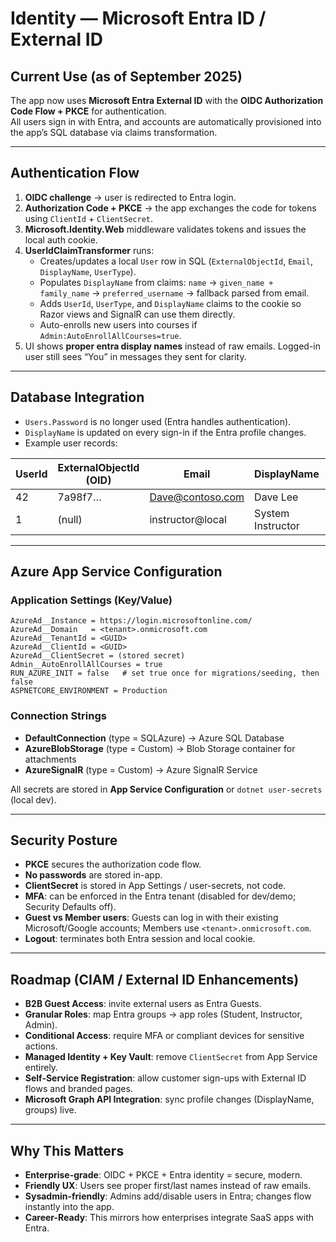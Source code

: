 # Identity — Microsoft Entra ID / External ID

## Current Use (as of September 2025)

The app now uses **Microsoft Entra External ID** with the **OIDC Authorization Code Flow + PKCE** for authentication.  
All users sign in with Entra, and accounts are automatically provisioned into the app’s SQL database via claims transformation.

---

## Authentication Flow

1. **OIDC challenge** → user is redirected to Entra login.  
2. **Authorization Code + PKCE** → the app exchanges the code for tokens using `ClientId` + `ClientSecret`.  
3. **Microsoft.Identity.Web** middleware validates tokens and issues the local auth cookie.  
4. **UserIdClaimTransformer** runs:
   - Creates/updates a local `User` row in SQL (`ExternalObjectId`, `Email`, `DisplayName`, `UserType`).
   - Populates `DisplayName` from claims: `name` → `given_name + family_name` → `preferred_username` → fallback parsed from email.
   - Adds `UserId`, `UserType`, and `DisplayName` claims to the cookie so Razor views and SignalR can use them directly.
   - Auto-enrolls new users into courses if `Admin:AutoEnrollAllCourses=true`.
5. UI shows **proper entra display names** instead of raw emails. Logged-in user still sees “You” in messages they sent for clarity.

---

## Database Integration

- `Users.Password` is no longer used (Entra handles authentication).  
- `DisplayName` is updated on every sign-in if the Entra profile changes.  
- Example user records:

| UserId | ExternalObjectId (OID) | Email                    | DisplayName    | UserType    |
|--------|-------------------------|--------------------------|----------------|-------------|
| 42     | 7a98f7…                | Dave@contoso.com      | Dave Lee    | student     |
| 1      | (null)                 | instructor@local         | System Instructor | instructor |

---

## Azure App Service Configuration

### Application Settings (Key/Value)
```text
AzureAd__Instance = https://login.microsoftonline.com/
AzureAd__Domain   = <tenant>.onmicrosoft.com
AzureAd__TenantId = <GUID>
AzureAd__ClientId = <GUID>
AzureAd__ClientSecret = (stored secret)
Admin__AutoEnrollAllCourses = true
RUN_AZURE_INIT = false   # set true once for migrations/seeding, then false
ASPNETCORE_ENVIRONMENT = Production
```

### Connection Strings
- **DefaultConnection** (type = SQLAzure) → Azure SQL Database  
- **AzureBlobStorage** (type = Custom) → Blob Storage container for attachments  
- **AzureSignalR** (type = Custom) → Azure SignalR Service  

All secrets are stored in **App Service Configuration** or `dotnet user-secrets` (local dev).  

---

## Security Posture

- **PKCE** secures the authorization code flow.  
- **No passwords** are stored in-app.  
- **ClientSecret** is stored in App Settings / user-secrets, not code.  
- **MFA**: can be enforced in the Entra tenant (disabled for dev/demo; Security Defaults off).  
- **Guest vs Member users**: Guests can log in with their existing Microsoft/Google accounts; Members use `<tenant>.onmicrosoft.com`.  
- **Logout**: terminates both Entra session and local cookie.

---

## Roadmap (CIAM / External ID Enhancements)

- **B2B Guest Access**: invite external users as Entra Guests.  
- **Granular Roles**: map Entra groups → app roles (Student, Instructor, Admin).  
- **Conditional Access**: require MFA or compliant devices for sensitive actions.  
- **Managed Identity + Key Vault**: remove `ClientSecret` from App Service entirely.  
- **Self-Service Registration**: allow customer sign-ups with External ID flows and branded pages.  
- **Microsoft Graph API Integration**: sync profile changes (DisplayName, groups) live.

---

## Why This Matters

- **Enterprise-grade**: OIDC + PKCE + Entra identity = secure, modern.  
- **Friendly UX**: Users see proper first/last names instead of raw emails.  
- **Sysadmin-friendly**: Admins add/disable users in Entra; changes flow instantly into the app.  
- **Career-Ready**: This mirrors how enterprises integrate SaaS apps with Entra.
